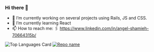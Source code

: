 ### Hi there 👋


- 🔭 I’m currently working on several projects using Rails, JS and CSS.
- 🌱 I’m currently learning React
- 📫 How to reach me: 🖇️ https://www.linkedin.com/in/angel-shamieh-70664315b/

![Top Languages Card](https://github-readme-stats.vercel.app/api/top-langs/?username=angelshamieh&layout=compact)
[![Repo name](https://github-readme-stats.vercel.app/api/pin/?username=angelshamieh&repo=repo-name)](https://github.com/angelshamieh/repo-name)
